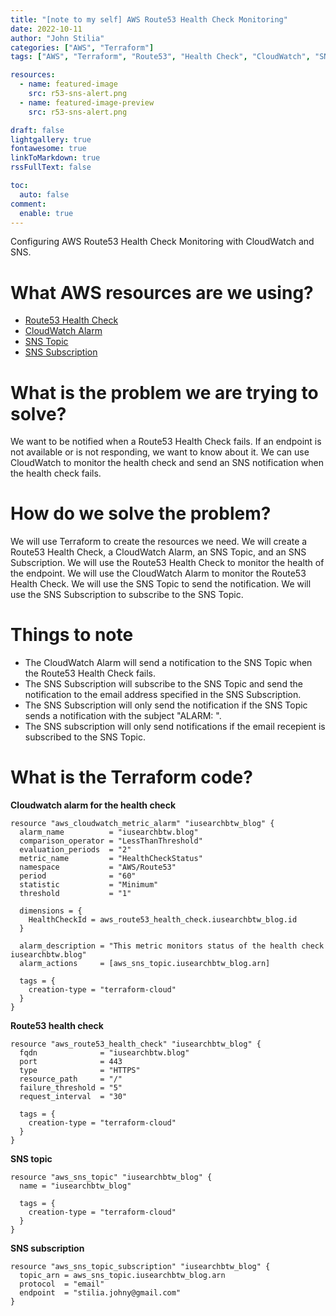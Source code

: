 ```yaml
---
title: "[note to my self] AWS Route53 Health Check Monitoring"
date: 2022-10-11
author: "John Stilia"
categories: ["AWS", "Terraform"]
tags: ["AWS", "Terraform", "Route53", "Health Check", "CloudWatch", "SNS"]

resources:
  - name: featured-image
    src: r53-sns-alert.png
  - name: featured-image-preview
    src: r53-sns-alert.png

draft: false
lightgallery: true
fontawesome: true
linkToMarkdown: true
rssFullText: false

toc:
  auto: false
comment:
  enable: true
---
```


<style>
img {
    box-shadow: inset 10px 10px 60px #fff;
    -moz-border-radius:25px;
    border-radius:10px;
}
</style>

Configuring AWS Route53 Health Check Monitoring with CloudWatch and SNS.

<!--more-->

# What AWS resources are we using?
- [Route53 Health Check](https://docs.aws.amazon.com/Route53/latest/DeveloperGuide/health-checks.html)
- [CloudWatch Alarm](https://docs.aws.amazon.com/AmazonCloudWatch/latest/monitoring/AlarmThatSendsEmail.html)
- [SNS Topic](https://docs.aws.amazon.com/sns/latest/dg/welcome.html)
- [SNS Subscription](https://docs.aws.amazon.com/sns/latest/dg/sns-subscription-filter-policies.html)

# What is the problem we are trying to solve?
We want to be notified when a Route53 Health Check fails. If an endpoint is not available or is not responding, we want to know about it. We can use CloudWatch to monitor the health check and send an SNS notification when the health check fails.

# How do we solve the problem?
We will use Terraform to create the resources we need. We will create a Route53 Health Check, a CloudWatch Alarm, an SNS Topic, and an SNS Subscription. We will use the Route53 Health Check to monitor the health of the endpoint. We will use the CloudWatch Alarm to monitor the Route53 Health Check. We will use the SNS Topic to send the notification. We will use the SNS Subscription to subscribe to the SNS Topic.

# Things to note
- The CloudWatch Alarm will send a notification to the SNS Topic when the Route53 Health Check fails.
- The SNS Subscription will subscribe to the SNS Topic and send the notification to the email address specified in the SNS Subscription.
- The SNS Subscription will only send the notification if the SNS Topic sends a notification with the subject "ALARM: ".
- The SNS subscription will only send notifications if the email recepient is subscribed to the SNS Topic.

# What is the Terraform code?

**Cloudwatch alarm for the health check**
```hcl
resource "aws_cloudwatch_metric_alarm" "iusearchbtw_blog" {
  alarm_name          = "iusearchbtw.blog"
  comparison_operator = "LessThanThreshold"
  evaluation_periods  = "2"
  metric_name         = "HealthCheckStatus"
  namespace           = "AWS/Route53"
  period              = "60"
  statistic           = "Minimum"
  threshold           = "1"

  dimensions = {
    HealthCheckId = aws_route53_health_check.iusearchbtw_blog.id
  }

  alarm_description = "This metric monitors status of the health check iusearchbtw.blog"
  alarm_actions     = [aws_sns_topic.iusearchbtw_blog.arn]

  tags = {
    creation-type = "terraform-cloud"
  }
}
```

**Route53 health check**
```hcl
resource "aws_route53_health_check" "iusearchbtw_blog" {
  fqdn              = "iusearchbtw.blog"
  port              = 443
  type              = "HTTPS"
  resource_path     = "/"
  failure_threshold = "5"
  request_interval  = "30"

  tags = {
    creation-type = "terraform-cloud"
  }
}
```

**SNS topic**
```hcl
resource "aws_sns_topic" "iusearchbtw_blog" {
  name = "iusearchbtw_blog"

  tags = {
    creation-type = "terraform-cloud"
  }
}
```

**SNS subscription**
```hcl
resource "aws_sns_topic_subscription" "iusearchbtw_blog" {
  topic_arn = aws_sns_topic.iusearchbtw_blog.arn
  protocol  = "email"
  endpoint  = "stilia.johny@gmail.com"
}

```
